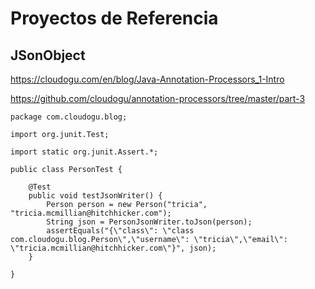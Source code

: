 
# Proyectos de Referencia


## JSonObject
https://cloudogu.com/en/blog/Java-Annotation-Processors_1-Intro

https://github.com/cloudogu/annotation-processors/tree/master/part-3

```
package com.cloudogu.blog;

import org.junit.Test;

import static org.junit.Assert.*;

public class PersonTest {

    @Test
    public void testJsonWriter() {
        Person person = new Person("tricia", "tricia.mcmillian@hitchhicker.com");
        String json = PersonJsonWriter.toJson(person);
        assertEquals("{\"class\": \"class com.cloudogu.blog.Person\",\"username\": \"tricia\",\"email\": \"tricia.mcmillian@hitchhicker.com\"}", json);
    }

}
```
